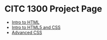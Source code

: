 # CITC 1300 Project Page
<ul>
<li><a href="intro_to_html/index.html">Intro to HTML</a></li>
<li><a href="intro_to_html5_and_css/index.html">Intro to HTML5 and CSS</a></li>
<li><a href="advanced_css/index.html">Advanced CSS</a></li>
</ul>
